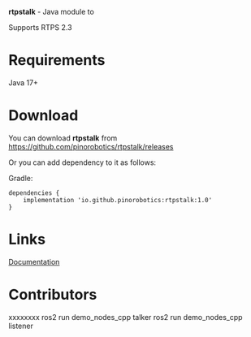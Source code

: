 **rtpstalk** - Java module to 

Supports RTPS 2.3

# Requirements

Java 17+

# Download

You can download **rtpstalk** from <https://github.com/pinorobotics/rtpstalk/releases>

Or you can add dependency to it as follows:

Gradle:

```
dependencies {
    implementation 'io.github.pinorobotics:rtpstalk:1.0'
}
```

# Links

[Documentation](http://pinoweb.atwebpages.com/rtpstalk)

# Contributors

xxxxxxxx
ros2 run demo_nodes_cpp talker
ros2 run demo_nodes_cpp listener
